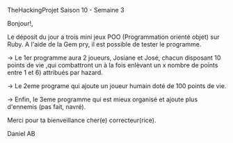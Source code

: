 TheHackingProjet  Saison 10 - Semaine 3

Bonjour!,

Le déposit du jour a trois mini jeux POO (Programmation orienté objet) sur Ruby. A l'aide de la Gem pry, il est possible de tester le programme.

-> Le 1er programme aura 2 joueurs, Josiane et José, chacun disposant 10 points de vie ,qui combattront un à la fois enlèvant un x nombre de points  entre 1 et 6) attribués par hazard.

-> Le 2eme programe qui ajoute un joueur humain doté de 100 points de vie.

-> Enfin, le 3eme programme qui est mieux organisé et ajoute plus d'ennemis (pas fait, navré).
 
Merci pour ta bienveillance cher(e) correcteur(rice).

Daniel AB